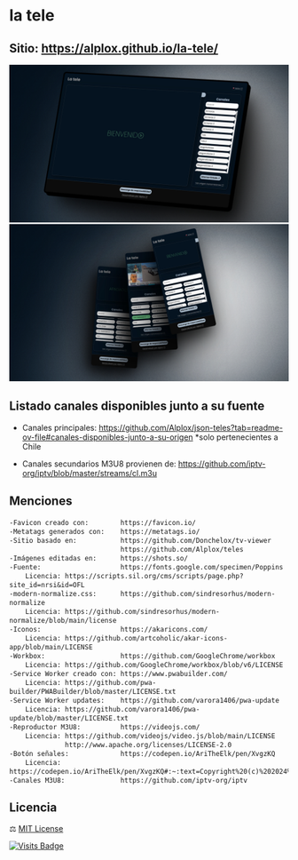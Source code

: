 # la tele

## Sitio: https://alplox.github.io/la-tele/

[![](/assets/img/Previews/shots_la_tele_v0-10.jpg)](https://Navezjt.github.io/JCN-TV/)
[![](/assets/img/Previews/shots_la_tele_movil_v0-10.jpg)](https://Navezjt.github.io/JCN-TV/)

## Listado canales disponibles junto a su fuente
- Canales principales: https://github.com/Alplox/json-teles?tab=readme-ov-file#canales-disponibles-junto-a-su-origen *solo pertenecientes a Chile

- Canales secundarios M3U8 provienen de: https://github.com/iptv-org/iptv/blob/master/streams/cl.m3u

## Menciones
```
-Favicon creado con:        https://favicon.io/
-Metatags generados con:    https://metatags.io/
-Sitio basado en:           https://github.com/Donchelox/tv-viewer
                            https://github.com/Alplox/teles
-Imágenes editadas en:      https://shots.so/
-Fuente:                    https://fonts.google.com/specimen/Poppins
    Licencia: https://scripts.sil.org/cms/scripts/page.php?site_id=nrsi&id=OFL
-modern-normalize.css:      https://github.com/sindresorhus/modern-normalize
    Licencia: https://github.com/sindresorhus/modern-normalize/blob/main/license
-Iconos:                    https://akaricons.com/
    Licencia: https://github.com/artcoholic/akar-icons-app/blob/main/LICENSE
-Workbox:                   https://github.com/GoogleChrome/workbox
    Licencia: https://github.com/GoogleChrome/workbox/blob/v6/LICENSE
-Service Worker creado con: https://www.pwabuilder.com/
    Licencia: https://github.com/pwa-builder/PWABuilder/blob/master/LICENSE.txt
-Service Worker updates:    https://github.com/varora1406/pwa-update
    Licencia: https://github.com/varora1406/pwa-update/blob/master/LICENSE.txt
-Reproductor M3U8:          https://videojs.com/      
    Licencia: https://github.com/videojs/video.js/blob/main/LICENSE          
              http://www.apache.org/licenses/LICENSE-2.0
-Botón señales:             https://codepen.io/AriTheElk/pen/XvgzKQ
    Licencia: https://codepen.io/AriTheElk/pen/XvgzKQ#:~:text=Copyright%20(c)%202024%20by%20Aria%20McKinley%20(https%3A//codepen.io/AriTheElk/pen/XvgzKQ)
-Canales M3U8:              https://github.com/iptv-org/iptv
```

## Licencia
⚖️ [MIT License](/LICENSE)

[![Visits Badge](https://badges.strrl.dev/visits/Alplox/la-tele)](https://badges.strrl.dev)
